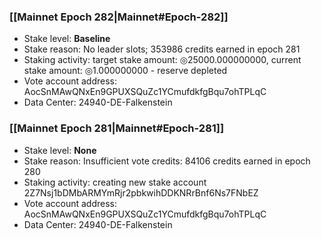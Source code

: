 ### [[Mainnet Epoch 282|Mainnet#Epoch-282]]
* Stake level: **Baseline**
* Stake reason: No leader slots; 353986 credits earned in epoch 281
* Staking activity: target stake amount: ◎25000.000000000, current stake amount: ◎1.000000000 - reserve depleted
* Vote account address: AocSnMAwQNxEn9GPUXSQuZc1YCmufdkfgBqu7ohTPLqC
* Data Center: 24940-DE-Falkenstein
### [[Mainnet Epoch 281|Mainnet#Epoch-281]]
* Stake level: **None**
* Stake reason: Insufficient vote credits: 84106 credits earned in epoch 280
* Staking activity: creating new stake account 2Z7Nsj1bDMbARMYmRjr2pbkwihDDKNRrBnf6Ns7FNbEZ
* Vote account address: AocSnMAwQNxEn9GPUXSQuZc1YCmufdkfgBqu7ohTPLqC
* Data Center: 24940-DE-Falkenstein